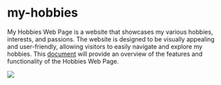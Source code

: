 # my-hobbies

My Hobbies Web Page is a website that showcases my various hobbies,
interests, and passions. The website is designed to be visually appealing
and user-friendly, allowing visitors to easily navigate and explore my
hobbies. This [document](https://github.com/Thizh/my-hobbies/blob/main/documentation.pdf) will provide an overview of the features and
functionality of the Hobbies Web Page.

<img src="./images/screenshot.png" />

